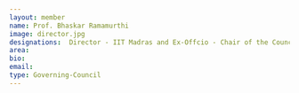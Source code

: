 ```yaml
---
layout: member
name: Prof. Bhaskar Ramamurthi
image: director.jpg
designations:  Director - IIT Madras and Ex-Offcio - Chair of the Council
area:
bio:
email:
type: Governing-Council
---
```

